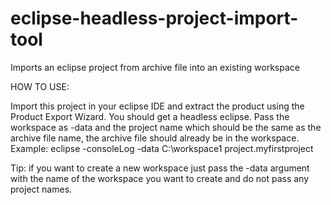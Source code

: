 # eclipse-headless-project-import-tool
Imports an eclipse project from archive file into an existing workspace

HOW TO USE:

Import this project in your eclipse IDE and extract the product using the Product Export Wizard.
You should get a headless eclipse.
Pass the workspace as -data and the project name which should be the same as the archive file name, the archive file should already be in the workspace.
Example:
eclipse -consoleLog -data C:\workspace1 project.myfirstproject

Tip:
if you want to create a new workspace just pass the -data argument with the name of the workspace you want to create and do not pass any project names.
